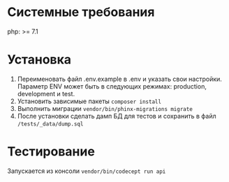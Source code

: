 # Системные требования

php: >= 7.1

# Установка

 1. Переименовать файл .env.example в .env и указать свои настройки.
    Параметр ENV  может быть в следующих режимах: production,
    development и test.
 2. Установить зависимые пакеты `composer install`
 3. Выполнить миграции `vendor/bin/phinx-migrations migrate`
 4. После установки сделать дамп БД для тестов и сохранить в файл `/tests/_data/dump.sql`

# Тестирование

Запускается из консоли `vendor/bin/codecept run api`